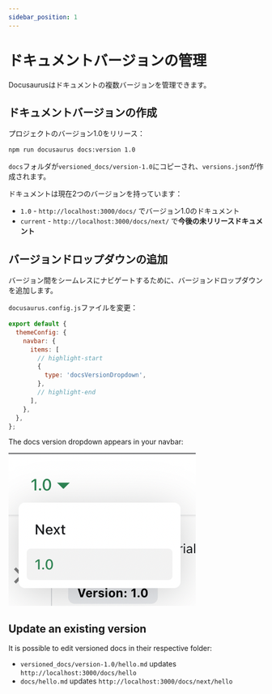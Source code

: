 ```yaml
---
sidebar_position: 1
---
```


# ドキュメントバージョンの管理

Docusaurusはドキュメントの複数バージョンを管理できます。

## ドキュメントバージョンの作成

プロジェクトのバージョン1.0をリリース：

```bash
npm run docusaurus docs:version 1.0
```

`docs`フォルダが`versioned_docs/version-1.0`にコピーされ、`versions.json`が作成されます。

ドキュメントは現在2つのバージョンを持っています：

- `1.0` - `http://localhost:3000/docs/` でバージョン1.0のドキュメント
- `current` - `http://localhost:3000/docs/next/` で**今後の未リリースドキュメント**

## バージョンドロップダウンの追加

バージョン間をシームレスにナビゲートするために、バージョンドロップダウンを追加します。

`docusaurus.config.js`ファイルを変更：

```js title="docusaurus.config.js"
export default {
  themeConfig: {
    navbar: {
      items: [
        // highlight-start
        {
          type: 'docsVersionDropdown',
        },
        // highlight-end
      ],
    },
  },
};
```

The docs version dropdown appears in your navbar:

![Docs Version Dropdown](./img/docsVersionDropdown.png)

## Update an existing version

It is possible to edit versioned docs in their respective folder:

- `versioned_docs/version-1.0/hello.md` updates `http://localhost:3000/docs/hello`
- `docs/hello.md` updates `http://localhost:3000/docs/next/hello`
